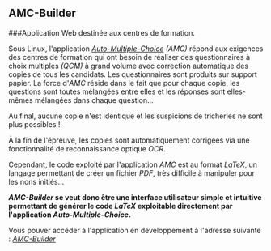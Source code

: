 ## AMC-Builder
###Application Web destinée aux centres de formation.

Sous Linux, l'application _[Auto-Multiple-Choice](http://home.gna.org/auto-qcm/index.fr) (AMC)_ répond aux exigences des centres de formation qui ont besoin de réaliser des questionnaires à choix multiples _(QCM)_ à grand volume avec correction automatique des copies de tous les candidats. Les questionnaires sont produits sur support papier.
La force d'_AMC_ réside dans le fait que pour chaque copie, les questions sont toutes mélangées entre elles et les réponses sont elles-mêmes mélangées dans chaque question...

Au final, aucune copie n'est identique et les suspicions de tricheries ne sont plus possibles !

À la fin de l'épreuve, les copies sont automatiquement corrigées via une fonctionnalité de reconnaissance optique _OCR_.

Cependant, le code exploité par l'application _AMC_ est au format _LaTeX_, un langage permettant de créer un fichier _PDF_, très difficile à manipuler pour les nons initiés...

**_AMC-Builder_ se veut donc être une interface utilisateur simple et intuitive permettant de générer le code _LaTeX_ exploitable directement par l'application _Auto-Multiple-Choice_.**

Vous pouver accéder à l'application en développement à l'adresse suivante : _[AMC-Builder](https://amc-builder.avitheque.net/)_
